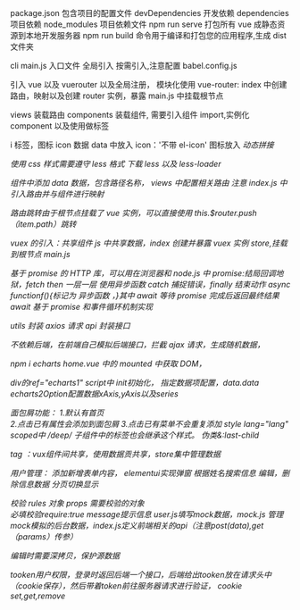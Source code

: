 <!-- element-ui -->

package.json 包含项目的配置文件
devDependencies 开发依赖
dependencies 项目依赖
node_modules 项目依赖文件
npm run serve 打包所有 vue 成静态资源到本地开发服务器
npm run build 命令用于编译和打包您的应用程序,生成 dist 文件夹

cli
main.js 入口文件
全局引入
按需引入,注意配置 babel.config.js

<!-- 路由 -->

引入 vue 以及 vuerouter 以及全局注册，
模块化使用 vue-router:
index 中创建路由，映射以及创建 router 实例，暴露
main.js 中挂载根节点

<!-- 嵌套路由 -->

views 装载路由
components 装载组件,
需要引入组件 import,实例化 component 以及使用做标签

<!-- 布局菜单搭建 -->

i 标签，图标 icon
数据 data 中放入 icon：'不带 el-icon'
图标放入 <i class="图标名称">
动态拼接<i :class="`el-icon-${item.icon}`"></i>

使用 css 样式需要遵守 less 格式
下载 less 以及 less-loader

组件中添加 data 数据，包含路径名称，
views 中配置相关路由
注意 index.js 中引入路由并与组件进行映射

路由跳转由于根节点挂载了 vue 实例，可以直接使用 this.$router.push（item.path）跳转

vuex 的引入：共享组件
js 中共享数据，index 创建并暴露 vuex 实例 store,挂载到根节点 main.js

<!-- axios：接口请求,需要封装 -->
基于 promise 的 HTTP 库，可以用在浏览器和 node.js 中
promise:结局回调地狱，fetch then 一层一层 使用异步函数
catch 捕捉错误，finally 结束动作
async functionf(){标记为 异步函数 ，}其中 await 等待 promise 完成后返回最终结果
await 基于 promise 和事件循环机制实现

utils 封装 axios 请求
api 封装接口

<!-- mock.js: -->
不依赖后端，在前端自己模拟后端接口，拦截 ajax 请求，生成随机数据，

<!-- echars:图表制作，需要显示高度 -->
npm i echarts
home.vue 中的 mounted 中获取 DOM，

div的ref="echarts1"
script中
init初始化，
指定数据项配置，data.data
echarts2Option配置数据xAxis,yAxis以及series

面包屑功能：
1.默认有首页  
2.点击已有属性会添加到面包屑
3.点击已有菜单不会重复添加
style lang="lang" scoped中  /deep/ 子组件中的标签也会继承这个样式。
伪类&:last-child  

tag ：vux组件间共享，使用数据贡共享，store集中管理数据

用户管理：
添加新增表单内容，   elementui实现弹窗
根据姓名搜索信息
编辑，删除信息数据
分页切换显示

<!-- form表单 -->
校验  rules 对象 props 需要校验的对象  
必填校验require:true  message提示信息
user.js填写mock数据，mock.js 管理mock模拟的后台数据，index.js定义前端相关的api（注意post(data),get（params）传参）

编辑时需要深拷贝，保护源数据

<!-- 登录权限 -->
tooken用户权限，登录时返回后端一个接口，后端给出tooken放在请求头中（cookie保存），然后带着token前往服务器请求进行验证，
cookie set,get,remove
